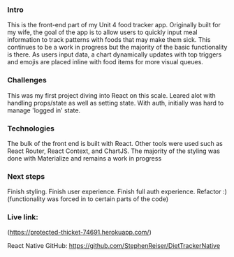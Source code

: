 ### Intro

This is the front-end part of my Unit 4 food tracker app. Originally built for my wife, the goal of the app is to allow users to quickly input meal information to track patterns with foods that may make them sick. This continues to be a work in progress but the majority of the basic functionality is there. As users input data, a chart dynamically updates with top triggers and emojis are placed inline with food items for more visual queues. 

### Challenges
This was my first project diving into React on this scale. Leared alot with handling props/state as well as setting state. With auth, initially was hard to manage 'logged in' state.

### Technologies
The bulk of the front end is built with React. Other tools were used such as React Router, React Context, and ChartJS.  The majority of the styling was done with Materialize and remains a work in progress

### Next steps
Finish styling. Finish user experience. Finish full auth experience. Refactor :) (functionality was forced in to certain parts of the code)

### Live link:
(https://protected-thicket-74691.herokuapp.com/)

React Native GitHub:
https://github.com/StephenReiser/DietTrackerNative